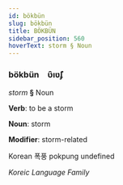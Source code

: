 ```yaml
---
id: bökbün
slug: bökbün
title: BÖKBÜN
sidebar_position: 560
hoverText: storm § Noun
---
```


### bökbün&emsp;<span kind="abugida">ʋ̑ıʋ̃ʄ</span>

*storm* **§** Noun

**Verb**: to be a storm

**Noun**: storm

**Modifier**: storm-related

Korean 폭풍 pokpung undefined

*Koreic Language Family*